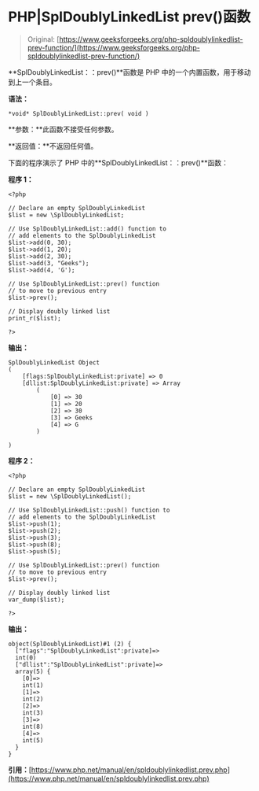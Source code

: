 # PHP|SplDoublyLinkedList prev()函数

> Original: [https://www.geeksforgeeks.org/php-spldoublylinkedlist-prev-function/](https://www.geeksforgeeks.org/php-spldoublylinkedlist-prev-function/)

**SplDoublyLinkedList：：prev()**函数是 PHP 中的一个内置函数，用于移动到上一个条目。

**语法：**

```
*void* SplDoublyLinkedList::prev( void )
```

**参数：**此函数不接受任何参数。

**返回值：**不返回任何值。

下面的程序演示了 PHP 中的**SplDoublyLinkedList：：prev()**函数：

**程序 1：**

```
<?php 

// Declare an empty SplDoublyLinkedList
$list = new \SplDoublyLinkedList;

// Use SplDoublyLinkedList::add() function to 
// add elements to the SplDoublyLinkedList
$list->add(0, 30);
$list->add(1, 20);
$list->add(2, 30);
$list->add(3, "Geeks");
$list->add(4, 'G');

// Use SplDoublyLinkedList::prev() function
// to move to previous entry
$list->prev();

// Display doubly linked list
print_r($list);

?> 
```

**输出：**

```
SplDoublyLinkedList Object
(
    [flags:SplDoublyLinkedList:private] => 0
    [dllist:SplDoublyLinkedList:private] => Array
        (
            [0] => 30
            [1] => 20
            [2] => 30
            [3] => Geeks
            [4] => G
        )

)

```

**程序 2：**

```
<?php 

// Declare an empty SplDoublyLinkedList
$list = new \SplDoublyLinkedList();

// Use SplDoublyLinkedList::push() function to 
// add elements to the SplDoublyLinkedList
$list->push(1);
$list->push(2);
$list->push(3);
$list->push(8);
$list->push(5);

// Use SplDoublyLinkedList::prev() function
// to move to previous entry
$list->prev();

// Display doubly linked list
var_dump($list);

?> 
```

**输出：**

```
object(SplDoublyLinkedList)#1 (2) {
  ["flags":"SplDoublyLinkedList":private]=>
  int(0)
  ["dllist":"SplDoublyLinkedList":private]=>
  array(5) {
    [0]=>
    int(1)
    [1]=>
    int(2)
    [2]=>
    int(3)
    [3]=>
    int(8)
    [4]=>
    int(5)
  }
}

```

**引用：**[https://www.php.net/manual/en/spldoublylinkedlist.prev.php](https://www.php.net/manual/en/spldoublylinkedlist.prev.php)